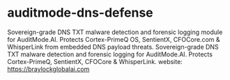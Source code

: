 # auditmode-dns-defense
Sovereign-grade DNS TXT malware detection and forensic logging module for AuditMode.AI. Protects Cortex-PrimeQ OS, SentientX, CFOCore.com &amp; WhisperLink from embedded DNS payload threats.
Sovereign-grade DNS TXT malware detection and forensic logging for AuditMode.AI. Protects Cortex-PrimeQ, SentientX, CFOCore & WhisperLink.
website: https://braylockglobalai.com
